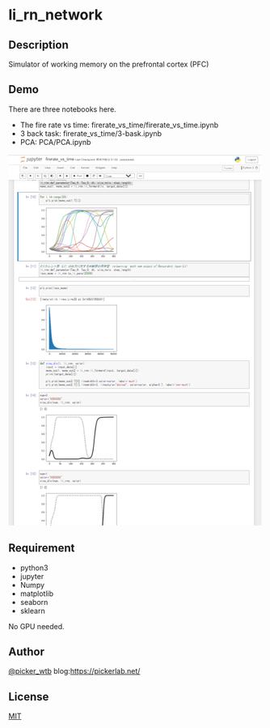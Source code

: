 # li_rn_network
## Description
Simulator of working memory on the prefrontal cortex (PFC)

## Demo
There are three notebooks here.
- The fire rate vs time: firerate_vs_time/firerate_vs_time.ipynb
- 3 back task: firerate_vs_time/3-bask.ipynb
- PCA: PCA/PCA.ipynb

![firerate_vs_time](demo.png)

## Requirement
- python3
- jupyter
- Numpy
- matplotlib
- seaborn
- sklearn

No GPU needed.

## Author

[@picker_wtb](https://twitter.com/picker_wtb)
blog:https://pickerlab.net/

## License

[MIT](http://b4b4r07.mit-license.org)
